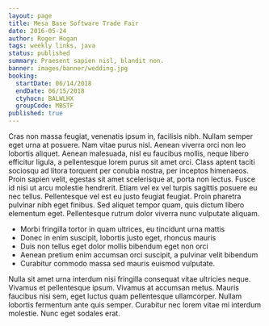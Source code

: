 ```yaml
---
layout: page
title: Mesa Base Software Trade Fair
date: 2016-05-24
author: Roger Hogan
tags: weekly links, java
status: published
summary: Praesent sapien nisl, blandit non.
banner: images/banner/wedding.jpg
booking:
  startDate: 06/14/2018
  endDate: 06/15/2018
  ctyhocn: BALWLHX
  groupCode: MBSTF
published: true
---
```

Cras non massa feugiat, venenatis ipsum in, facilisis nibh. Nullam semper eget urna at posuere. Nam vitae purus nisl. Aenean viverra orci non leo lobortis aliquet. Aenean malesuada, nisl eu faucibus mollis, neque libero efficitur ligula, a pellentesque lorem purus sit amet orci. Class aptent taciti sociosqu ad litora torquent per conubia nostra, per inceptos himenaeos. Proin sapien velit, egestas sit amet scelerisque at, porta non lectus. Fusce id nisi ut arcu molestie hendrerit. Etiam vel ex vel turpis sagittis posuere eu nec tellus. Pellentesque vel est eu justo feugiat feugiat. Proin pharetra pulvinar nibh eget finibus. Sed aliquet tempor quam, quis dictum libero elementum eget. Pellentesque rutrum dolor viverra nunc vulputate aliquam.

* Morbi fringilla tortor in quam ultrices, eu tincidunt urna mattis
* Donec in enim suscipit, lobortis justo eget, rhoncus mauris
* Duis non tellus eget dolor mollis bibendum eget non orci
* Aenean pretium enim accumsan orci suscipit, a pulvinar velit bibendum
* Curabitur commodo massa sed mauris euismod vulputate.

Nulla sit amet urna interdum nisi fringilla consequat vitae ultricies neque. Vivamus et pellentesque ipsum. Vivamus at accumsan metus. Mauris faucibus nisi sem, eget luctus quam pellentesque ullamcorper. Nullam lobortis fermentum ante quis semper. Curabitur nec lorem vitae mi interdum molestie. Nunc eget sodales erat.

